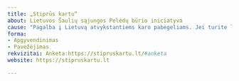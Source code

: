 ```yaml
---
title: „Stiprūs kartu“
about: Lietuvos Šaulių sąjungos Pelėdų būrio iniciatyva
cause: "Pagalba į Lietuvą atvykstantiems karo pabėgeliams. Jei turite laisvą butą, namą ar kambarį - užpildykite anketą ir suteikite būstą nuo karo siaubo bėgantiems ukrainiečiams."
forma:
- Apgyvendinimas
- Pavežėjimas
rekvizitai: Anketa:https://stipruskartu.lt/#anketa
website: https://stipruskartu.lt

---
```

